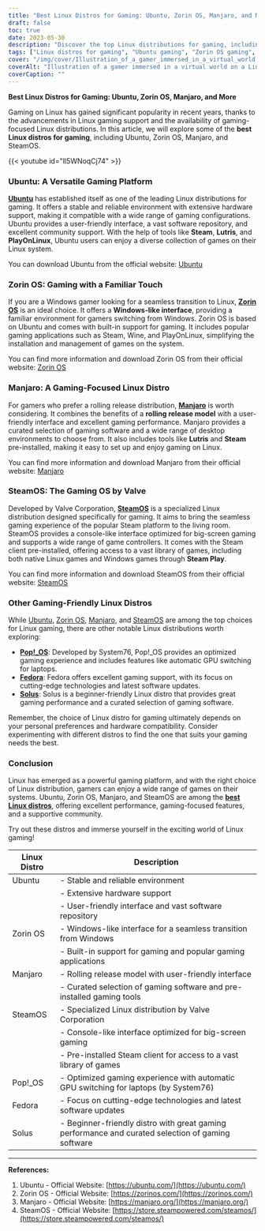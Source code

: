 ```yaml
---
title: "Best Linux Distros for Gaming: Ubuntu, Zorin OS, Manjaro, and More"
draft: false
toc: true
date: 2023-05-30
description: "Discover the top Linux distributions for gaming, including Ubuntu, Zorin OS, Manjaro, and SteamOS, and take your gaming experience to new heights on Linux."
tags: ["Linux distros for gaming", "Ubuntu gaming", "Zorin OS gaming", "Manjaro gaming", "SteamOS gaming", "Linux gaming performance", "Linux gaming support", "Linux gaming community", "Ubuntu gaming experience", "Zorin OS gaming interface", "Manjaro gaming-focused", "SteamOS gaming OS", "Pop!_OS for gaming", "Fedora gaming support", "Solus gaming performance", "Linux gaming distros", "best Linux distros", "gaming on Linux", "Linux gaming platform", "Linux gaming guide", "gaming on Ubuntu", "gaming on Zorin OS", "gaming on Manjaro", "gaming on SteamOS", "Linux gaming software", "Linux gaming library", "Linux gaming compatibility", "Linux gaming community support", "Linux gaming setup", "Linux gaming performance optimization", "Linux gaming tips and tricks"]
cover: "/img/cover/Illustration_of_a_gamer_immersed_in_a_virtual_world.png"
coverAlt: "Illustration of a gamer immersed in a virtual world on a Linux-powered computer"
coverCaption: ""
---
```


**Best Linux Distros for Gaming: Ubuntu, Zorin OS, Manjaro, and More**

Gaming on Linux has gained significant popularity in recent years, thanks to the advancements in Linux gaming support and the availability of gaming-focused Linux distributions. In this article, we will explore some of the **best Linux distros for gaming**, including Ubuntu, Zorin OS, Manjaro, and SteamOS.

{{< youtube id="Il5WNoqCj74" >}}

### Ubuntu: A Versatile Gaming Platform

[**Ubuntu**](https://ubuntu.com/download) has established itself as one of the leading Linux distributions for gaming. It offers a stable and reliable environment with extensive hardware support, making it compatible with a wide range of gaming configurations. Ubuntu provides a user-friendly interface, a vast software repository, and excellent community support. With the help of tools like **Steam**, **Lutris**, and **PlayOnLinux**, Ubuntu users can enjoy a diverse collection of games on their Linux system.

You can download Ubuntu from the official website: [Ubuntu](https://ubuntu.com/download)

### Zorin OS: Gaming with a Familiar Touch

If you are a Windows gamer looking for a seamless transition to Linux, [**Zorin OS**](https://zorinos.com/) is an ideal choice. It offers a **Windows-like interface**, providing a familiar environment for gamers switching from Windows. Zorin OS is based on Ubuntu and comes with built-in support for gaming. It includes popular gaming applications such as Steam, Wine, and PlayOnLinux, simplifying the installation and management of games on the system.

You can find more information and download Zorin OS from their official website: [Zorin OS](https://zorinos.com/)

### Manjaro: A Gaming-Focused Linux Distro

For gamers who prefer a rolling release distribution, [**Manjaro**](https://manjaro.org/) is worth considering. It combines the benefits of a **rolling release model** with a user-friendly interface and excellent gaming performance. Manjaro provides a curated selection of gaming software and a wide range of desktop environments to choose from. It also includes tools like **Lutris** and **Steam** pre-installed, making it easy to set up and enjoy gaming on Linux.

You can find more information and download Manjaro from their official website: [Manjaro](https://manjaro.org/)

### SteamOS: The Gaming OS by Valve

Developed by Valve Corporation, [**SteamOS**](https://store.steampowered.com/steamos/) is a specialized Linux distribution designed specifically for gaming. It aims to bring the seamless gaming experience of the popular Steam platform to the living room. SteamOS provides a console-like interface optimized for big-screen gaming and supports a wide range of game controllers. It comes with the Steam client pre-installed, offering access to a vast library of games, including both native Linux games and Windows games through **Steam Play**.

You can find more information and download SteamOS from their official website: [SteamOS](https://store.steampowered.com/steamos/)

### Other Gaming-Friendly Linux Distros

While [Ubuntu](https://ubuntu.com/download), [Zorin OS](https://zorinos.com/), [Manjaro](https://manjaro.org/), and [SteamOS](https://store.steampowered.com/steamos/) are among the top choices for Linux gaming, there are other notable Linux distributions worth exploring:

- [**Pop!_OS**](https://pop.system76.com/): Developed by System76, Pop!_OS provides an optimized gaming experience and includes features like automatic GPU switching for laptops.
- [**Fedora**](https://www.fedoraproject.org/): Fedora offers excellent gaming support, with its focus on cutting-edge technologies and latest software updates.
- [**Solus**](https://getsol.us/download/): Solus is a beginner-friendly Linux distro that provides great gaming performance and a curated selection of gaming software.

Remember, the choice of Linux distro for gaming ultimately depends on your personal preferences and hardware compatibility. Consider experimenting with different distros to find the one that suits your gaming needs the best.

### Conclusion

Linux has emerged as a powerful gaming platform, and with the right choice of Linux distribution, gamers can enjoy a wide range of games on their systems. Ubuntu, Zorin OS, Manjaro, and SteamOS are among the [**best Linux distros**](https://simeononsecurity.com/articles/the-best-linux-distros-for-windows-users/), offering excellent performance, gaming-focused features, and a supportive community.

Try out these distros and immerse yourself in the exciting world of Linux gaming!

| Linux Distro | Description                                                                                           |
|--------------|-------------------------------------------------------------------------------------------------------|
| Ubuntu       | - Stable and reliable environment                                                                     |
|              | - Extensive hardware support                                                                          |
|              | - User-friendly interface and vast software repository                                                |
| Zorin OS     | - Windows-like interface for a seamless transition from Windows                                      |
|              | - Built-in support for gaming and popular gaming applications                                        |
| Manjaro      | - Rolling release model with user-friendly interface                                                 |
|              | - Curated selection of gaming software and pre-installed gaming tools                                |
| SteamOS      | - Specialized Linux distribution by Valve Corporation                                                 |
|              | - Console-like interface optimized for big-screen gaming                                              |
|              | - Pre-installed Steam client for access to a vast library of games                                   |
| Pop!_OS      | - Optimized gaming experience with automatic GPU switching for laptops (by System76)                 |
| Fedora       | - Focus on cutting-edge technologies and latest software updates                                     |
| Solus        | - Beginner-friendly distro with great gaming performance and curated selection of gaming software    |


___________________________

**References:**

1. Ubuntu - Official Website: [https://ubuntu.com/](https://ubuntu.com/)
2. Zorin OS - Official Website: [https://zorinos.com/](https://zorinos.com/)
3. Manjaro - Official Website: [https://manjaro.org/](https://manjaro.org/)
4. SteamOS - Official Website: [https://store.steampowered.com/steamos/](https://store.steampowered.com/steamos/)

